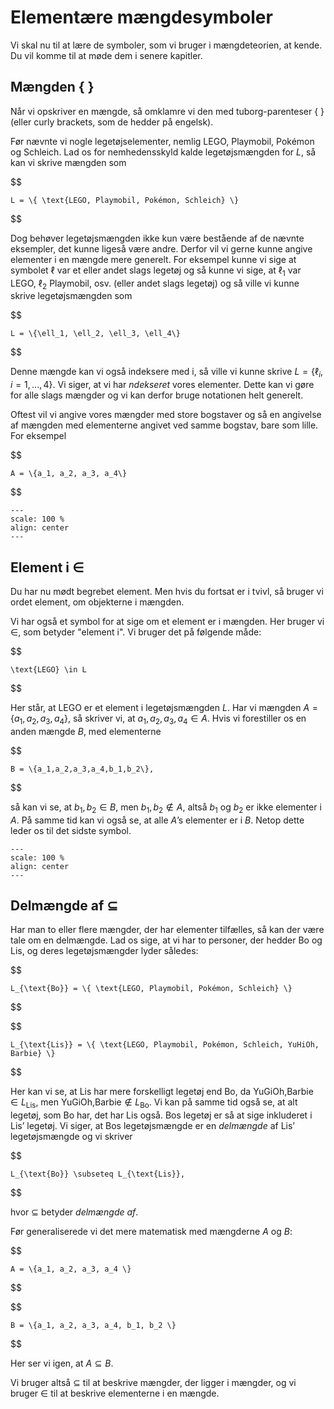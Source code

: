 # Elementære mængdesymboler 
Vi skal nu til at lære de symboler, som vi bruger i mængdeteorien, at kende. Du vil komme til at møde dem i senere kapitler.

## Mængden $\{\ \}$
Når vi opskriver en mængde, så omklamre vi den med tuborg-parenteser { } (eller curly brackets, som de hedder på engelsk).

Før nævnte vi nogle legetøjselementer, nemlig LEGO, Playmobil, Pokémon og Schleich. Lad os for nemhedensskyld kalde legetøjsmængden for $L$, så kan vi skrive mængden som

$$

    L = \{ \text{LEGO, Playmobil, Pokémon, Schleich} \}

$$

Dog behøver legetøjsmængden ikke kun være bestående af de nævnte eksempler, det kunne ligeså være andre. Derfor vil vi gerne kunne angive elementer i en mængde mere generelt. For eksempel kunne vi sige at symbolet $\ell$ var et eller andet slags legetøj og så kunne vi sige, at $\ell_1$ var LEGO, $\ell_2$ Playmobil, osv. (eller andet slags legetøj) og så ville vi kunne skrive legetøjsmængden som

$$

    L = \{\ell_1, \ell_2, \ell_3, \ell_4\}

$$

Denne mængde kan vi også indeksere med i, så ville vi kunne skrive $L= \{ \ell_i, i=1,...,4 \}$. Vi siger, at vi har *ndekseret* vores elementer. Dette kan vi gøre for alle slags mængder og vi kan derfor bruge notationen helt generelt.

Oftest vil vi angive vores mængder med store bogstaver og så en angivelse af mængden med elementerne angivet ved samme bogstav, bare som lille. For eksempel

$$

    A = \{a_1, a_2, a_3, a_4\}

$$

```{figure} legetoejsmaengde1.gif
---
scale: 100 %
align: center
---
```

## Element i $\in$
Du har nu mødt begrebet element. Men hvis du fortsat er i tvivl, så bruger vi ordet element, om objekterne i mængden.

Vi har også et symbol for at sige om et element er i mængden. Her bruger vi $\in$, som betyder "element i". Vi bruger det på følgende måde:

$$

    \text{LEGO} \in L

$$

Her står, at $\text{LEGO}$ er et element i legetøjsmængden $L$. Har vi mængden $A=\{ a_1,a_2,a_3,a_4 \}$, så skriver vi, at $a_1,a_2,a_3,a_4 \in A$. Hvis vi forestiller os en anden mængde $B$, med elementerne

$$

    B = \{a_1,a_2,a_3,a_4,b_1,b_2\},

$$

så kan vi se, at $b_1,b_2 \in B$, men $b_1,b_2 \notin A$, altså $b_1$ og $b_2$ er ikke elementer i $A$. På samme tid kan vi også se, at alle $A$’s elementer er i $B$. Netop dette leder os til det sidste symbol.

```{figure} legetoejsmaengde2.gif
---
scale: 100 %
align: center
---
```

## Delmængde af $\subseteq$
Har man to eller flere mængder, der har elementer tilfælles, så kan der være tale om en delmængde. Lad os sige, at vi har to personer, der hedder Bo og Lis, og deres legetøjsmængder lyder således:

$$

    L_{\text{Bo}} = \{ \text{LEGO, Playmobil, Pokémon, Schleich} \}

$$

$$

    L_{\text{Lis}} = \{ \text{LEGO, Playmobil, Pokémon, Schleich, YuHiOh, Barbie} \}

$$

Her kan vi se, at Lis har mere forskelligt legetøj end Bo, da $\text{YuGiOh,Barbie} \in L_{\text{Lis}}$, men $\text{YuGiOh,Barbie} \notin L_{\text{Bo}}.$ Vi kan på samme tid også se, at alt legetøj, som Bo har, det har Lis også. Bos legetøj er så at sige inkluderet i Lis’ legetøj. Vi siger, at Bos legetøjsmængde er en *delmængde* af Lis’ legetøjsmængde og vi skriver

$$

    L_{\text{Bo}} \subseteq L_{\text{Lis}},

$$

hvor $\subseteq$ betyder *delmængde af*.

Før generaliserede vi det mere matematisk med mængderne $A$ og $B$:

$$

    A = \{a_1, a_2, a_3, a_4 \}

$$

$$

    B = \{a_1, a_2, a_3, a_4, b_1, b_2 \}

$$

Her ser vi igen, at $A\subseteq B$.

Vi bruger altså $\subseteq$ til at beskrive mængder, der ligger i mængder, og vi bruger $\in$ til at beskrive elementerne i en mængde.